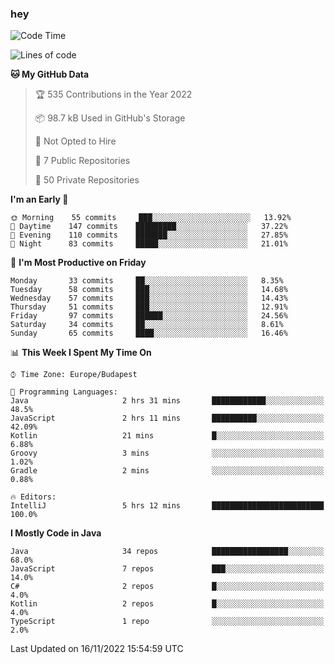 ### hey

<!--START_SECTION:waka-->
![Code Time](http://img.shields.io/badge/Code%20Time-808%20hrs%2039%20mins-blue)

![Lines of code](https://img.shields.io/badge/From%20Hello%20World%20I%27ve%20Written-481%20Thousand%20lines%20of%20code-blue)

**🐱 My GitHub Data** 

> 🏆 535 Contributions in the Year 2022
 > 
> 📦 98.7 kB Used in GitHub's Storage 
 > 
> 🚫 Not Opted to Hire
 > 
> 📜 7 Public Repositories 
 > 
> 🔑 50 Private Repositories  
 > 
**I'm an Early 🐤** 

```text
🌞 Morning    55 commits     ███░░░░░░░░░░░░░░░░░░░░░░   13.92% 
🌆 Daytime    147 commits    █████████░░░░░░░░░░░░░░░░   37.22% 
🌃 Evening    110 commits    ███████░░░░░░░░░░░░░░░░░░   27.85% 
🌙 Night      83 commits     █████░░░░░░░░░░░░░░░░░░░░   21.01%

```
📅 **I'm Most Productive on Friday** 

```text
Monday       33 commits     ██░░░░░░░░░░░░░░░░░░░░░░░   8.35% 
Tuesday      58 commits     ███░░░░░░░░░░░░░░░░░░░░░░   14.68% 
Wednesday    57 commits     ███░░░░░░░░░░░░░░░░░░░░░░   14.43% 
Thursday     51 commits     ███░░░░░░░░░░░░░░░░░░░░░░   12.91% 
Friday       97 commits     ██████░░░░░░░░░░░░░░░░░░░   24.56% 
Saturday     34 commits     ██░░░░░░░░░░░░░░░░░░░░░░░   8.61% 
Sunday       65 commits     ████░░░░░░░░░░░░░░░░░░░░░   16.46%

```


📊 **This Week I Spent My Time On** 

```text
⌚︎ Time Zone: Europe/Budapest

💬 Programming Languages: 
Java                     2 hrs 31 mins       ████████████░░░░░░░░░░░░░   48.5% 
JavaScript               2 hrs 11 mins       ██████████░░░░░░░░░░░░░░░   42.09% 
Kotlin                   21 mins             █░░░░░░░░░░░░░░░░░░░░░░░░   6.88% 
Groovy                   3 mins              ░░░░░░░░░░░░░░░░░░░░░░░░░   1.02% 
Gradle                   2 mins              ░░░░░░░░░░░░░░░░░░░░░░░░░   0.88%

🔥 Editors: 
IntelliJ                 5 hrs 12 mins       █████████████████████████   100.0%

```

**I Mostly Code in Java** 

```text
Java                     34 repos            █████████████████░░░░░░░░   68.0% 
JavaScript               7 repos             ███░░░░░░░░░░░░░░░░░░░░░░   14.0% 
C#                       2 repos             █░░░░░░░░░░░░░░░░░░░░░░░░   4.0% 
Kotlin                   2 repos             █░░░░░░░░░░░░░░░░░░░░░░░░   4.0% 
TypeScript               1 repo              ░░░░░░░░░░░░░░░░░░░░░░░░░   2.0%

```



 Last Updated on 16/11/2022 15:54:59 UTC
<!--END_SECTION:waka-->

